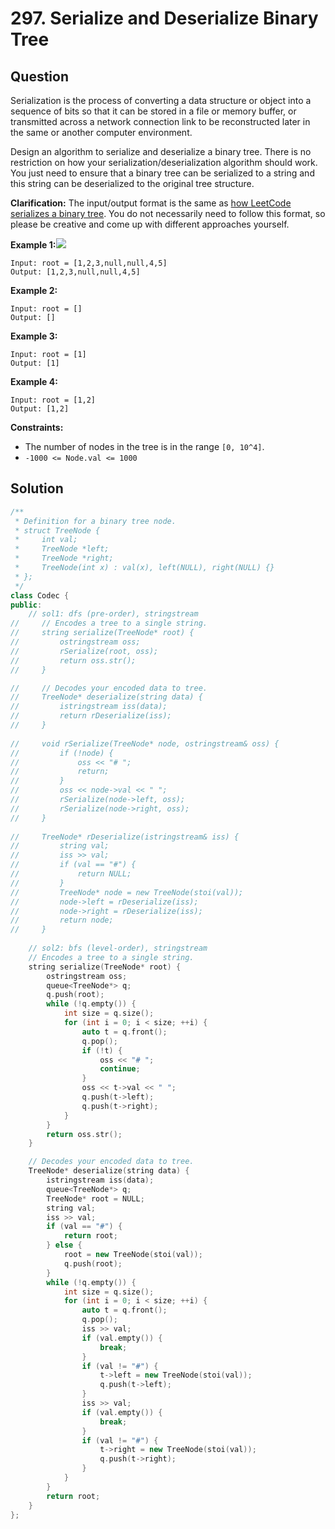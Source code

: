 # 297. Serialize and Deserialize Binary Tree

## Question

Serialization is the process of converting a data structure or object into a sequence of bits so that it can be stored in a file or memory buffer, or transmitted across a network connection link to be reconstructed later in the same or another computer environment.

Design an algorithm to serialize and deserialize a binary tree. There is no restriction on how your serialization/deserialization algorithm should work. You just need to ensure that a binary tree can be serialized to a string and this string can be deserialized to the original tree structure.

**Clarification:** The input/output format is the same as [how LeetCode serializes a binary tree](https://leetcode.com/faq/#binary-tree). You do not necessarily need to follow this format, so please be creative and come up with different approaches yourself.

**Example 1:**![](https://assets.leetcode.com/uploads/2020/09/15/serdeser.jpg)

```text
Input: root = [1,2,3,null,null,4,5]
Output: [1,2,3,null,null,4,5]
```

**Example 2:**

```text
Input: root = []
Output: []
```

**Example 3:**

```text
Input: root = [1]
Output: [1]
```

**Example 4:**

```text
Input: root = [1,2]
Output: [1,2]
```

**Constraints:**

* The number of nodes in the tree is in the range `[0, 10^4]`.
* `-1000 <= Node.val <= 1000`

## Solution

```cpp
/**
 * Definition for a binary tree node.
 * struct TreeNode {
 *     int val;
 *     TreeNode *left;
 *     TreeNode *right;
 *     TreeNode(int x) : val(x), left(NULL), right(NULL) {}
 * };
 */
class Codec {
public:
    // sol1: dfs (pre-order), stringstream
//     // Encodes a tree to a single string.
//     string serialize(TreeNode* root) {
//         ostringstream oss;
//         rSerialize(root, oss);
//         return oss.str();
//     }

//     // Decodes your encoded data to tree.
//     TreeNode* deserialize(string data) {
//         istringstream iss(data);
//         return rDeserialize(iss);
//     }
    
//     void rSerialize(TreeNode* node, ostringstream& oss) {
//         if (!node) {
//             oss << "# ";
//             return;
//         }
//         oss << node->val << " ";
//         rSerialize(node->left, oss);
//         rSerialize(node->right, oss);
//     }
    
//     TreeNode* rDeserialize(istringstream& iss) {
//         string val;
//         iss >> val;
//         if (val == "#") {
//             return NULL;
//         }
//         TreeNode* node = new TreeNode(stoi(val));
//         node->left = rDeserialize(iss);
//         node->right = rDeserialize(iss);
//         return node;
//     }
    
    // sol2: bfs (level-order), stringstream
    // Encodes a tree to a single string.
    string serialize(TreeNode* root) {
        ostringstream oss;
        queue<TreeNode*> q;
        q.push(root);
        while (!q.empty()) {
            int size = q.size();
            for (int i = 0; i < size; ++i) {
                auto t = q.front();
                q.pop();
                if (!t) {
                    oss << "# ";
                    continue;
                }
                oss << t->val << " ";
                q.push(t->left);
                q.push(t->right);
            }
        }
        return oss.str();
    }

    // Decodes your encoded data to tree.
    TreeNode* deserialize(string data) {
        istringstream iss(data);
        queue<TreeNode*> q;
        TreeNode* root = NULL;
        string val;
        iss >> val;
        if (val == "#") {
            return root;
        } else {
            root = new TreeNode(stoi(val));
            q.push(root);
        }
        while (!q.empty()) {
            int size = q.size();
            for (int i = 0; i < size; ++i) {
                auto t = q.front();
                q.pop();
                iss >> val;
                if (val.empty()) {
                    break;
                }
                if (val != "#") {
                    t->left = new TreeNode(stoi(val));
                    q.push(t->left);
                }
                iss >> val;
                if (val.empty()) {
                    break;
                }
                if (val != "#") {
                    t->right = new TreeNode(stoi(val));
                    q.push(t->right);
                }
            }
        }
        return root;
    }
};
```

